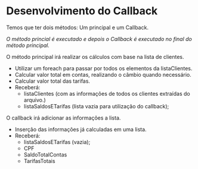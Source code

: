 # Desenvolvimento do Callback

Temos que ter dois métodos: Um principal e um Callback.

*O método princial é executado e depois o Callback é executado no final do método principal.*

O método principal irá realizar os cálculos com base na lista de clientes.
* Utilizar um foreach para passar por todos os elementos da listaClientes.
* Calcular valor total em contas, realizando o câmbio quando necessário.
* Calcular valor total das tarifas.
* Receberá:
  * listaClientes (com as informações de todos os clientes extraídas do arquivo.)
  * listaSaldosETarifas (lista vazia para utilização do callback);

O callback irá adicionar as informações a lista.
* Inserção das informações já calculadas em uma lista.
* Receberá:
  * listaSaldosETarifas (vazia);
  * CPF
  * SaldoTotalContas
  * TarifasTotais